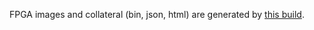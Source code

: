 FPGA images and collateral (bin, json, html) are generated by
[this build](https://github.com/oxidecomputer/quartz/actions/runs/18141069132/job/51631797879).
